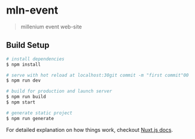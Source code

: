 # mln-event

> millenium event web-site

## Build Setup

``` bash
# install dependencies
$ npm install

# serve with hot reload at localhost:30git commit -m "first commit"00
$ npm run dev

# build for production and launch server
$ npm run build
$ npm start

# generate static project
$ npm run generate
```

For detailed explanation on how things work, checkout [Nuxt.js docs](https://nuxtjs.org).

